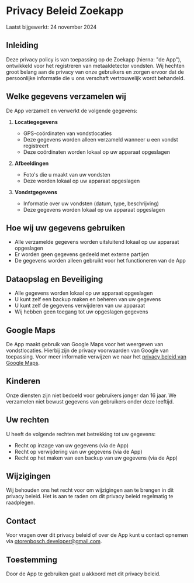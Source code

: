 # Privacy Beleid Zoekapp

Laatst bijgewerkt: 24 november 2024

## Inleiding
Deze privacy policy is van toepassing op de Zoekapp (hierna: "de App"), ontwikkeld voor het registreren van metaaldetector vondsten. Wij hechten groot belang aan de privacy van onze gebruikers en zorgen ervoor dat de persoonlijke informatie die u ons verschaft vertrouwelijk wordt behandeld.

## Welke gegevens verzamelen wij
De App verzamelt en verwerkt de volgende gegevens:

1. **Locatiegegevens**
   - GPS-coördinaten van vondstlocaties
   - Deze gegevens worden alleen verzameld wanneer u een vondst registreert
   - Deze coördinaten worden lokaal op uw apparaat opgeslagen

2. **Afbeeldingen**
   - Foto's die u maakt van uw vondsten
   - Deze worden lokaal op uw apparaat opgeslagen

3. **Vondstgegevens**
   - Informatie over uw vondsten (datum, type, beschrijving)
   - Deze gegevens worden lokaal op uw apparaat opgeslagen

## Hoe wij uw gegevens gebruiken
- Alle verzamelde gegevens worden uitsluitend lokaal op uw apparaat opgeslagen
- Er worden geen gegevens gedeeld met externe partijen
- De gegevens worden alleen gebruikt voor het functioneren van de App

## Dataopslag en Beveiliging
- Alle gegevens worden lokaal op uw apparaat opgeslagen
- U kunt zelf een backup maken en beheren van uw gegevens
- U kunt zelf de gegevens verwijderen van uw apparaat
- Wij hebben geen toegang tot uw opgeslagen gegevens

## Google Maps
De App maakt gebruik van Google Maps voor het weergeven van vondstlocaties. Hierbij zijn de privacy voorwaarden van Google van toepassing. Voor meer informatie verwijzen we naar het [privacy beleid van Google Maps](https://policies.google.com/privacy).

## Kinderen
Onze diensten zijn niet bedoeld voor gebruikers jonger dan 16 jaar. We verzamelen niet bewust gegevens van gebruikers onder deze leeftijd.

## Uw rechten
U heeft de volgende rechten met betrekking tot uw gegevens:
- Recht op inzage van uw gegevens (via de App)
- Recht op verwijdering van uw gegevens (via de App)
- Recht op het maken van een backup van uw gegevens (via de App)

## Wijzigingen
Wij behouden ons het recht voor om wijzigingen aan te brengen in dit privacy beleid. Het is aan te raden om dit privacy beleid regelmatig te raadplegen.

## Contact
Voor vragen over dit privacy beleid of over de App kunt u contact opnemen via otorenbosch.developer@gmail.com.

## Toestemming
Door de App te gebruiken gaat u akkoord met dit privacy beleid.
